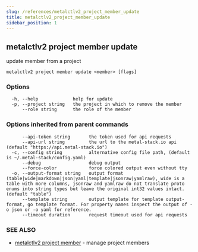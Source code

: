 ```yaml
---
slug: /references/metalctlv2_project_member_update
title: metalctlv2_project_member_update
sidebar_position: 1
---
```


## metalctlv2 project member update

update member from a project

```
metalctlv2 project member update <member> [flags]
```

### Options

```
  -h, --help             help for update
  -p, --project string   the project in which to remove the member
      --role string      the role of the member
```

### Options inherited from parent commands

```
      --api-token string       the token used for api requests
      --api-url string         the url to the metal-stack.io api (default "https://api.metal-stack.io")
  -c, --config string          alternative config file path, (default is ~/.metal-stack/config.yaml)
      --debug                  debug output
      --force-color            force colored output even without tty
  -o, --output-format string   output format (table|wide|markdown|json|yaml|template|jsonraw|yamlraw), wide is a table with more columns, jsonraw and yamlraw do not translate proto enums into string types but leave the original int32 values intact. (default "table")
      --template string        output template for template output-format, go template format. For property names inspect the output of -o json or -o yaml for reference.
      --timeout duration       request timeout used for api requests
```

### SEE ALSO

* [metalctlv2 project member](./metalctlv2_project_member.md)	 - manage project members


